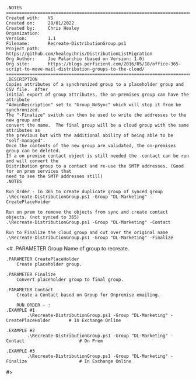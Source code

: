     .NOTES
    ===========================================================================
    Created with: 	VS
    Created on:   	28/01/2022
    Created by:   	Chris Healey
    Organization: 
    Version:        1.1	
    Filename:       Recreate-DistributionGroup.ps1
    Project path:   https://github.com/healeychris/DistributionListMigration
    Org Author:     Joe Palarchio (based on Version: 1.0) 
    Org site:       https://blogs.perficient.com/2016/05/18/office-365-script-to-move-mail-distribution-groups-to-the-cloud/
    ===========================================================================
    .DESCRIPTION
    Copies attributes of a synchronized group to a placeholder group and CSV file.  After 
    initial export of group attributes, the on-premises group can have the attribute
    "AdminDescription" set to "Group_NoSync" which will stop it from be synchronized.
    The "-Finalize" switch can then be used to write the addresses to the new group and
    convert the name.  The final group will be a cloud group with the same attributes as
    the previous but with the additional ability of being able to be "self-managed".
    Once the contents of the new group are validated, the on-premises group can be deleted.
    If a on premise contact object is still needed the -contact can be run and will convert the 
    Distribution group to a contact and re-use the SMTP addresses. (Good for on prem services that
    need to see the SMTP addresses still)
    .NOTES

    Run Order - In 365 to create duplicate group of synced group
    .\Recreate-DistributionGroup.ps1 -Group "DL-Marketing" -CreatePlaceHolder

    Run on prem to remove the objects from sync and create contact objects. (not synced to 365)
    .\Recreate-DistributionGroup.ps1 -Group "DL-Marketing" -Contact

    Run to Finalize the cloud group and cut over the original name
    .\Recreate-DistributionGroup.ps1 -Group "DL-Marketing" -Finalize


<#
	.PARAMETER Group
		Name of group to recreate.

	.PARAMETER CreatePlaceHolder
		Create placeholder group.

	.PARAMETER Finalize
		Convert placeholder group to final group.

	.PARAMETER Contact
		Create a Contact based on Group for Onpremise emailing.

        RUN ORDER - :
	.EXAMPLE #1
        	.\Recreate-DistributionGroup.ps1 -Group "DL-Marketing" -CreatePlaceHolder       # In Exchange Online

	.EXAMPLE #2
            .\Recreate-DistributionGroup.ps1 -Group "DL-Marketing" -Contact                 	# On Prem
        	
	.EXAMPLE #3
            .\Recreate-DistributionGroup.ps1 -Group "DL-Marketing" -Finalize                	# In Exchange Online

#>
